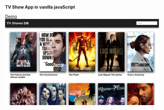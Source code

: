 <strong>TV Show App in vanilla javaScript</strong>

[Demo](https://ornash-tvshowapp.netlify.app)
![alt text](https://github.com/Ornashh/tvshowApp/blob/main/img/tvshow.jpg)
